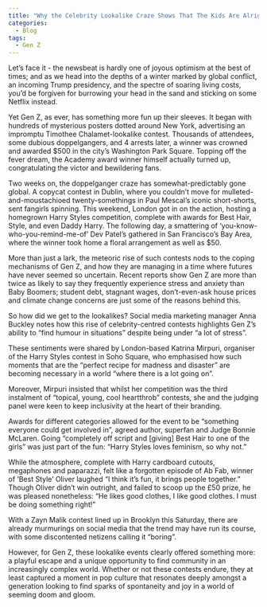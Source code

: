 ```yaml
---
title: "Why the Celebrity Lookalike Craze Shows That The Kids Are Alright"
categories:
  - Blog
tags:
  - Gen Z
---
```


Let’s face it - the newsbeat is hardly one of joyous optimism at the best of times; and as we head into the depths of a winter marked by global conflict, an incoming Trump presidency, and the spectre of soaring living costs, you’d be forgiven for burrowing your head in the sand and sticking on some Netflix instead.

Yet Gen Z, as ever, has something more fun up their sleeves. It began with hundreds of mysterious posters dotted around New York, advertising an impromptu Timothee Chalamet-lookalike contest. Thousands of attendees, some dubious doppelgangers, and 4 arrests later, a winner was crowned and awarded $500 in the city’s Washington Park Square. Topping off the fever dream, the Academy award winner himself actually turned up, congratulating the victor and bewildering fans. 

Two weeks on, the doppelganger craze has somewhat-predictably gone global. A copycat contest in Dublin, where you couldn’t move for mulleted-and-moustachioed twenty-somethings in Paul Mescal’s iconic short-shorts, sent fangirls spinning. This weekend, London got in on the action, hosting a homegrown Harry Styles competition, complete with awards for Best Hair, Style, and even Daddy Harry. The following day, a smattering of ‘you-know-who-you-remind-me-of’ Dev Patel’s gathered in San Francisco’s Bay Area, where the winner took home a floral arrangement as well as $50.

More than just a lark, the meteoric rise of such contests nods to the coping mechanisms of Gen Z, and how they are managing in a time where futures have never seemed so uncertain. Recent reports show Gen Z are more than twice as likely to say they frequently experience stress and anxiety than Baby Boomers; student debt, stagnant wages, don’t-even-ask house prices and climate change concerns are just some of the reasons behind this. 

So how did we get to the lookalikes? Social media marketing manager Anna Buckley notes how this rise of celebrity-centred contests highlights Gen Z’s ability to “find humour in situations” despite being under “a lot of stress”. 

These sentiments were shared by London-based Katrina Mirpuri, organiser of the Harry Styles contest in Soho Square, who emphasised how such moments that are the “perfect recipe for madness and disaster” are becoming necessary in a world “where there is a lot going on”. 

Moreover, Mirpuri insisted that whilst her competition was the third instalment of “topical, young, cool heartthrob” contests, she and the judging panel were keen to keep inclusivity at the heart of their branding. 

Awards for different categories allowed for the event to be “something everyone could get involved in”, agreed author, superfan and Judge Bonnie McLaren. Going “completely off script and [giving] Best Hair to one of the girls” was just part of the fun: “Harry Styles loves feminism, so why not.”

While the atmosphere, complete with Harry cardboard cutouts, megaphones and paparazzi, felt like a forgotten episode of Ab Fab, winner of ‘Best Style’ Oliver laughed “I think it’s fun, it brings people together.” Though Oliver didn’t win outright, and failed to scoop up the £50 prize, he was pleased nonetheless: “He likes good clothes, I like good clothes. I must be doing something right!”

With a Zayn Malik contest lined up in Brooklyn this Saturday, there are already murmurings on social media that the trend may have run its course, with some discontented netizens calling it “boring”. 

However, for Gen Z, these lookalike events clearly offered something more: a playful escape and a unique opportunity to find community in an increasingly complex world. Whether or not these contests endure, they at least captured a moment in pop culture that resonates deeply amongst a generation looking to find sparks of spontaneity and joy in a world of seeming doom and gloom.
